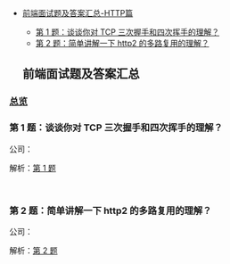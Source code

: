 - [前端面试题及答案汇总-HTTP篇](#%E5%89%8D%E7%AB%AF%E9%9D%A2%E8%AF%95%E9%A2%98%E5%8F%8A%E7%AD%94%E6%A1%88%E6%B1%87%E6%80%BB)
  - [第 1 题：谈谈你对 TCP 三次握手和四次挥手的理解？](#%E7%AC%AC-1-%E9%A2%98%E8%B0%88%E8%B0%88%E4%BD%A0%E5%AF%B9-tcp-%E4%B8%89%E6%AC%A1%E6%8F%A1%E6%89%8B%E5%92%8C%E5%9B%9B%E6%AC%A1%E6%8C%A5%E6%89%8B%E7%9A%84%E7%90%86%E8%A7%A3)
  - [第 2 题：简单讲解一下 http2 的多路复用的理解？](#%E7%AC%AC-1-%E9%A2%98%E8%B0%88%E8%B0%88%E4%BD%A0%E5%AF%B9-tcp-%E4%B8%89%E6%AC%A1%E6%8F%A1%E6%89%8B%E5%92%8C%E5%9B%9B%E6%AC%A1%E6%8C%A5%E6%89%8B%E7%9A%84%E7%90%86%E8%A7%A3)


  ## 前端面试题及答案汇总

### [总览](https://github.com/lotosv2010/front-end-summary/issues?q=is%3Aopen+is%3Aissue+label%3AHTTP+label%3Ainterview)

### 第 1 题：谈谈你对 TCP 三次握手和四次挥手的理解？

公司：

解析：[第 1 题](https://github.com/lotosv2010/front-end-summary/issues/27)

<br/>

### 第 2 题：简单讲解一下 http2 的多路复用的理解？

公司：

解析：[第 2 题](https://github.com/lotosv2010/front-end-summary/issues/29)

<br/>
